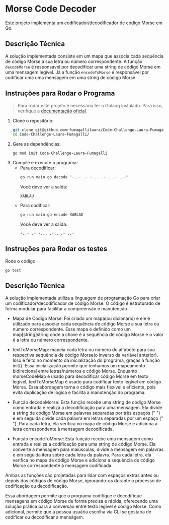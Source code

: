 # Morse Code Decoder

Este projeto implementa um codificador/decodificador de código Morse em Go.

## Descrição Técnica

A solução implementada consiste em um mapa que associa cada sequência de código Morse a sua letra ou número correspondente. A função `decodeMorse` é responsável por decodificar uma string de código Morse em uma mensagem legível. Já a função `encodeToMorse` é responsável por codificar uma uma mensagem em uma string de código Morse. 

## Instruções para Rodar o Programa

> Para rodar este projeto é necessário ter o Golang instalado. Para isso, verifique a [documentação oficial](https://go.dev/doc/install).

1. Clone o repositório:
   ```sh
   git clone git@github.com:fumagallilaura/Code-Challenge-Laura-Fumagalli.git
   cd Code-Challenge-Laura-Fumagalli/
   ```
2. Gere as dependências:
    ```
    go mod init Code-Challenge-Laura-Fumagalli
    ```
3. Compile e execute o programa:
    - Para decodificar:
        ```sh
        go run main.go decode "-..- .- -... .-.. .- ..-"
        ```
        Você deve ver a saída:
        ```
        XABLAU
        ```
    - Para codificar:
        ```sh
        go run main.go encode XABLAU
        ```
        Você deve ver a saída:
        ```
        -..- .- -... .-.. .- ..-
        ```

## Instruções para Rodar os testes

Rode o código

```
go test
```

## Descrição Técnica

A solução implementada utiliza a linguagem de programação Go para criar um codificador/decodificador de código Morse. O código é estruturado de forma modular para facilitar a compreensão e manutenção.

- Mapa de Código Morse: Foi criado um mapa(ou dicionário) e ele é utilizado para associar cada sequência de código Morse a sua letra ou número correspondente. Esse mapa é definido como um map[string]string onde a chave é a sequência de código Morse e o valor é a letra ou número correspondente.

- textToMorseMap: mapeia cada letra ou número do alfabeto para sua respectiva sequência de código Morse(o inverso da variável anterior). Isso é feito no momento da inicialização do programa, graças à função init(). Essa inicialização permite que tenhamos um mapeamento bidirecional entre letras/números e código Morse. Enquanto morseCodeMap é usado para decodificar código Morse em texto legível, textToMorseMap é usado para codificar texto legível em código Morse. Essa abordagem torna o código mais flexível e eficiente, pois evita duplicação de lógica e facilita a manutenção do programa.

- Função decodeMorse: Esta função recebe uma string de código Morse como entrada e realiza a decodificação para uma mensagem. Ela divide a string de código Morse em palavras separadas por três espaços (" ") e em seguida divide cada palavra em letras separadas por um espaço (" "). Para cada letra, ela verifica no mapa de código Morse e adiciona a letra correspondente à mensagem decodificada.

- Função encodeToMorse: Esta função recebe uma mensagem como entrada e realiza a codificação para uma string de código Morse. Ela converte a mensagem para maiúsculas, divide a mensagem em palavras e em seguida itera sobre cada letra da palavra. Para cada letra, ela verifica no mapa de código Morse e adiciona a sequência de código Morse correspondente à mensagem codificada.

Ambas as funções são projetadas para lidar com espaços extras antes ou depois dos códigos de código Morse, ignorando-os durante o processo de codificação ou decodificação.

Essa abordagem permite que o programa codifique e decodifique mensagens em código Morse de forma precisa e rápida, oferecendo uma solução prática para a conversão entre texto legível e código Morse. Como adicional, permite que a pessoa usuária escolha via CLI se gostaria de codificar ou decodificar a menságem.